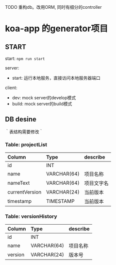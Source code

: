 TODO
重构db。改用ORM, 同时有细分的controller


# koa-app 的generator项目

## START

start: `npm run start`

server:
- start:  运行本地服务，直接访问本地服务器端口

client:
- dev:    mock server的develop模式
- build:  mock server的build模式

## DB desine

｀表结构需要修改｀

### Table: projectList
| Column | Type     | describe |
| :------------- | :------------- | :------------- |
| id       | INT       |                      |
| name       | VARCHAR(64)       | 项目名称            |
| nameText       | VARCHAR(64)       | 项目文字名       |
| currentVersion       | VARCHAR(24)   | 当前版本         |
| timestamp       | TIMESTAMP   | 当前版本         |

### Table: versionHistory
| Column | Type     | describe |
| :------------- | :------------- | :------------- |
| id       | INT       |   |
| name| VARCHAR(64) | 项目名称 |
| version| VARCHAR(24) | 版本号 |
